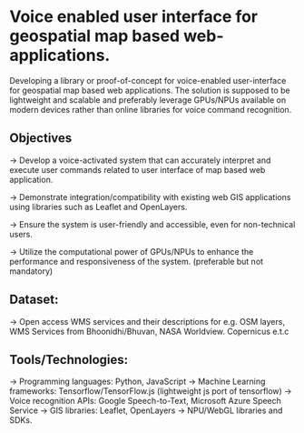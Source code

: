 # Voice enabled user interface for geospatial map based web-applications.

Developing a library or proof-of-concept for voice-enabled user-interface for geospatial map based web applications. The solution is supposed to be lightweight and scalable and preferably leverage GPUs/NPUs available on modern devices rather than online libraries for voice command recognition.

## Objectives
-> Develop a voice-activated system that can accurately interpret and execute user commands related to user interface of map based web application.

-> Demonstrate integration/compatibility with existing web GIS applications using libraries such as Leaflet and OpenLayers.

-> Ensure the system is user-friendly and accessible, even for non-technical users.

-> Utilize the computational power of GPUs/NPUs to enhance the performance and responsiveness of the system. (preferable but not mandatory)

## Dataset:
-> Open access WMS services and their descriptions for e.g. OSM layers, WMS Services from Bhoonidhi/Bhuvan, NASA Worldview. Copernicus e.t.c

## Tools/Technologies:
-> Programming languages: Python, JavaScript
-> Machine Learning frameworks: Tensorflow/TensorFlow.js (lightweight js port of tensorflow)
-> Voice recognition APIs: Google Speech-to-Text, Microsoft Azure Speech Service
-> GIS libraries: Leaflet, OpenLayers
-> NPU/WebGL libraries and SDKs.
